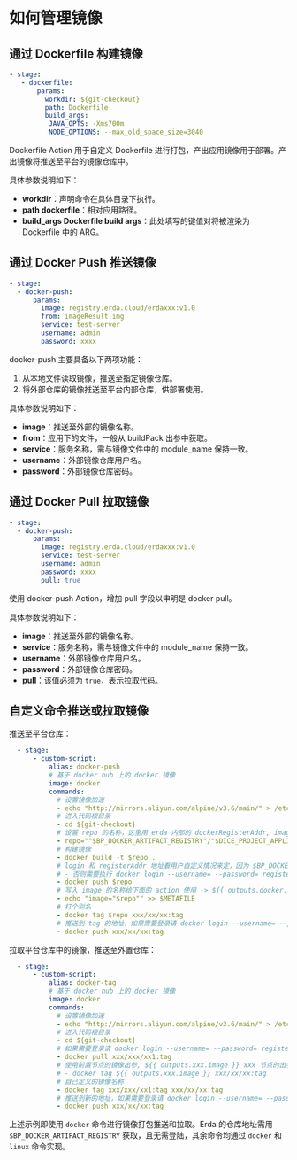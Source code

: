 # 如何管理镜像

## 通过 Dockerfile 构建镜像

```yaml
- stage:
   - dockerfile:
       params:
         workdir: ${git-checkout}
         path: Dockerfile
         build_args:   
          JAVA_OPTS: -Xms700m
          NODE_OPTIONS: --max_old_space_size=3040
```

Dockerfile Action 用于自定义 Dockerfile 进行打包，产出应用镜像用于部署。产出镜像将推送至平台的镜像仓库中。

具体参数说明如下：

* **workdir**：声明命令在具体目录下执行。
* **path dockerfile**：相对应用路径。
* **build_args Dockerfile build args**：此处填写的键值对将被渲染为 Dockerfile 中的 ARG。

## 通过 Docker Push 推送镜像

```yaml
- stage:
  - docker-push:
      params:
        image: registry.erda.cloud/erdaxxx:v1.0            
        from: imageResult.img                               
        service: test-server                                
        username: admin                                    
        password: xxxx                                      
```

docker-push 主要具备以下两项功能：

1. 从本地文件读取镜像，推送至指定镜像仓库。
2. 将外部仓库的镜像推送至平台内部仓库，供部署使用。

具体参数说明如下：

* **image**：推送至外部的镜像名称。
* **from**：应用下的文件，一般从 buildPack 出参中获取。
* **service**：服务名称，需与镜像文件中的 module_name 保持一致。
* **username**：外部镜像仓库用户名。
* **password**：外部镜像仓库密码。

## 通过 Docker Pull 拉取镜像

```yaml
- stage:
  - docker-push:
      params:
        image: registry.erda.cloud/erdaxxx:v1.0  
        service: test-server                               
        username: admin                                    
        password: xxxx                                      
        pull: true                                                                
```

使用 docker-push Action，增加 pull 字段以申明是 docker pull。

具体参数说明如下：

* **image**：推送至外部的镜像名称。
* **service**：服务名称，需与镜像文件中的 module_name 保持一致。
* **username**：外部镜像仓库用户名。
* **password**：外部镜像仓库密码。
* **pull**：该值必须为 `true`，表示拉取代码。

## 自定义命令推送或拉取镜像

推送至平台仓库：
```yaml
  - stage:
      - custom-script:
          alias: docker-push
          # 基于 docker hub 上的 docker 镜像
          image: docker
          commands:
            # 设置镜像加速
            - echo "http://mirrors.aliyun.com/alpine/v3.6/main/" > /etc/apk/repositories && echo "http://mirrors.aliyun.com/alpine/v3.6/community/" >> /etc/apk/repositories
            # 进入代码根目录
            - cd ${git-checkout} 
            # 设置 repo 的名称，这里用 erda 内部的 dockerRegisterAddr, imageName，tagName 自行填写
            - repo=""$BP_DOCKER_ARTIFACT_REGISTRY"/"$DICE_PROJECT_APPLICATION":"imageName"-"tagName""
            # 构建镜像
            - docker build -t $repo .
            # login 和 registerAddr 地址看用户自定义情况来定，因为 $BP_DOCKER_ARTIFACT_REGISTRY 是 erda 自带 docker 的仓库，不需要登录，直接推送即可 
            # - 否则需要执行 docker login --username= --password= registerAddr
            - docker push $repo
            # 写入 image 的名称给下面的 action 使用 -> ${{ outputs.docker.image }}
            - echo "image="$repo"" >> $METAFILE
            # 打个别名
            - docker tag $repo xxx/xx/xx:tag 
            # 推送到 tag 的地址，如果需要登录请 docker login --username= --password= registerAddr
            - docker push xxx/xx/xx:tag
```

拉取平台仓库中的镜像，推送至外置仓库：

```yaml
  - stage:
      - custom-script:
          alias: docker-tag
          # 基于 docker hub 上的 docker 镜像
          image: docker
          commands:
            # 设置镜像加速
            - echo "http://mirrors.aliyun.com/alpine/v3.6/main/" > /etc/apk/repositories && echo "http://mirrors.aliyun.com/alpine/v3.6/community/" >> /etc/apk/repositories
            # 进入代码根目录
            - cd ${git-checkout} 
            # 如果需要登录请 docker login --username= --password= registerAddr
            - docker pull xxx/xxx/xx1:tag
            # 使用前置节点的镜像出参, ${{ outputs.xxx.image }} xxx 节点的出参
            # - docker tag ${{ outputs.xxx.image }} xxx/xx/xx:tag 
            # 自己定义的镜像名称
            - docker tag xxx/xxx/xx1:tag xxx/xx/xx:tag 
            # 推送到新的地址，如果需要登录请 docker login --username= --password= registerAddr
            - docker push xxx/xx/xx:tag
```
上述示例即使用 `docker` 命令进行镜像打包推送和拉取。Erda 的仓库地址需用 `$BP_DOCKER_ARTIFACT_REGISTRY` 获取，且无需登陆，其余命令均通过 `docker` 和 `linux` 命令实现。